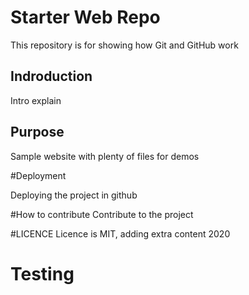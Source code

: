 # Starter Web Repo

This repository is for showing how Git and GitHub work

## Indroduction
Intro explain

## Purpose

Sample website with plenty of files for demos

#Deployment

Deploying the project in github

#How to contribute
Contribute to the project

#LICENCE
Licence is MIT, adding extra content 2020

# Testing
